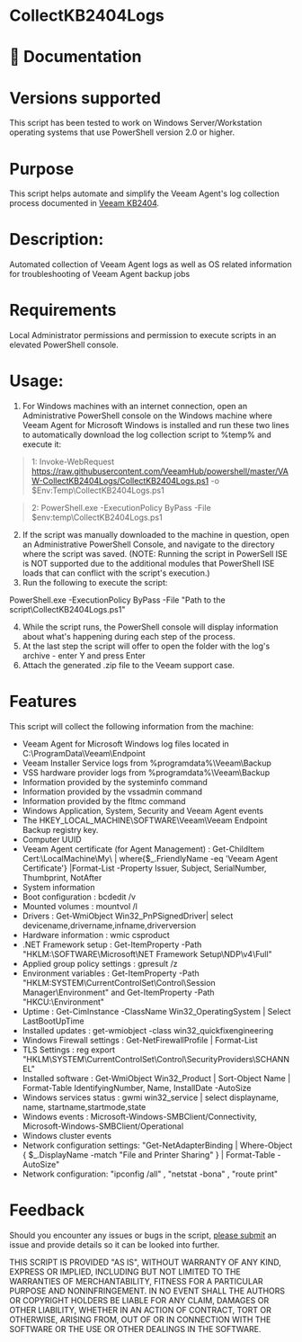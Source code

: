 # CollectKB2404Logs

# 📗 Documentation

# Versions supported

This script has been tested to work on Windows Server/Workstation operating systems that use PowerShell version 2.0 or higher.

# Purpose

This script helps automate and simplify the Veeam Agent's log collection process documented in [Veeam KB2404](https://www.veeam.com/kb2404).

# Description:

Automated collection of Veeam Agent logs as well as OS related information for troubleshooting of Veeam Agent backup jobs 

# Requirements

Local Administrator permissions and permission to execute scripts in an elevated PowerShell console.

# Usage:

1) For Windows machines with an internet connection, open an Administrative PowerShell console on the Windows machine where Veeam Agent for Microsoft Windows is installed and run these two lines to automatically download the log collection script to %temp% and execute it:

> 1: Invoke-WebRequest https://raw.githubusercontent.com/VeeamHub/powershell/master/VAW-CollectKB2404Logs/CollectKB2404Logs.ps1 -o $Env:Temp\CollectKB2404Logs.ps1 

> 2: PowerShell.exe -ExecutionPolicy ByPass -File $env:temp\CollectKB2404Logs.ps1 
    
2) If the script was manually downloaded to the machine in question, open an Administrative PowerShell Console, and navigate to the directory where the script was saved.
    (NOTE: Running the script in PowerSell ISE is NOT supported due to the additional modules that PowerShell ISE loads that can conflict with the script's execution.)
3) Run the following to execute the script: 

  PowerShell.exe -ExecutionPolicy ByPass -File "Path to the script\CollectKB2404Logs.ps1"

4) While the script runs, the PowerShell console will display information about what's happening during each step of the process.
5) At the last step the script will offer to open the folder with the log's archive - enter Y and press Enter
6) Attach the generated .zip file to the Veeam support case.

# Features

This script will collect the following information from the machine:

- Veeam Agent for Microsoft Windows log files located in C:\ProgramData\Veeam\Endpoint
- Veeam Installer Service logs from %programdata%\Veeam\Backup
- VSS hardware provider logs from %programdata%\Veeam\Backup
- Information provided by the systeminfo command
- Information provided by the vssadmin command
- Information provided by the fltmc command
- Windows Application, System, Security and Veeam Agent events
- The HKEY_LOCAL_MACHINE\SOFTWARE\Veeam\Veeam Endpoint Backup registry key.
- Computer UUID
- Veeam Agent certificate (for Agent Management) : Get-ChildItem Cert:\LocalMachine\My\ | where{$_.FriendlyName -eq 'Veeam Agent Certificate'} |Format-List -Property Issuer, Subject, SerialNumber, Thumbprint, NotAfter
- System information
- Boot configuration : bcdedit /v
- Mounted volumes : mountvol /l
- Drivers : Get-WmiObject Win32_PnPSignedDriver| select devicename,drivername,infname,driverversion
- Hardware information : wmic csproduct
- .NET Framework setup : Get-ItemProperty -Path "HKLM:\SOFTWARE\Microsoft\NET Framework Setup\NDP\v4\Full"
- Applied group policy settings : gpresult /z
- Environment variables : Get-ItemProperty -Path "HKLM:SYSTEM\CurrentControlSet\Control\Session Manager\Environment" and Get-ItemProperty -Path "HKCU:\Environment"
- Uptime : Get-CimInstance -ClassName Win32_OperatingSystem | Select LastBootUpTime
- Installed updates : get-wmiobject -class win32_quickfixengineering
- Windows Firewall settings : Get-NetFirewallProfile | Format-List
- TLS Settings : reg export "HKLM\SYSTEM\CurrentControlSet\Control\SecurityProviders\SCHANNEL"
- Installed software : Get-WmiObject Win32_Product | Sort-Object Name | Format-Table IdentifyingNumber, Name, InstallDate -AutoSize
- Windows services status : gwmi win32_service | select displayname, name, startname,startmode,state
- Windows events : Microsoft-Windows-SMBClient/Connectivity, Microsoft-Windows-SMBClient/Operational
- Windows cluster events
- Network configuration settings: "Get-NetAdapterBinding | Where-Object { $_.DisplayName -match "File and Printer Sharing" } | Format-Table -AutoSize"
- Network configuration: "ipconfig /all" , "netstat -bona" , "route print"

# Feedback

Should you encounter any issues or bugs in the script, [please submit](https://github.com/VeeamHub/powershell/issues) an issue and provide details so it can be looked into further.

THIS SCRIPT IS PROVIDED "AS IS", WITHOUT WARRANTY OF ANY KIND, EXPRESS OR IMPLIED, INCLUDING BUT NOT LIMITED TO THE WARRANTIES OF MERCHANTABILITY, FITNESS FOR A PARTICULAR PURPOSE AND NONINFRINGEMENT. IN NO EVENT SHALL THE AUTHORS OR COPYRIGHT HOLDERS BE LIABLE FOR ANY CLAIM, DAMAGES OR OTHER LIABILITY, WHETHER IN AN ACTION OF CONTRACT, TORT OR OTHERWISE, ARISING FROM, OUT OF OR IN CONNECTION WITH THE SOFTWARE OR THE USE OR OTHER DEALINGS IN THE SOFTWARE.
